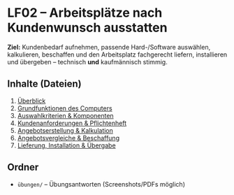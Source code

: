 # LF02 – Arbeitsplätze nach Kundenwunsch ausstatten


**Ziel:** Kundenbedarf aufnehmen, passende Hard-/Software auswählen, kalkulieren, beschaffen und den Arbeitsplatz fachgerecht liefern, installieren und übergeben – technisch **und** kaufmännisch stimmig.


## Inhalte (Dateien)
1. [Überblick](./01-ueberblick.md)
2. [Grundfunktionen des Computers](./02-grundfunktionen-des-computers.md)
3. [Auswahlkriterien & Komponenten](./03-auswahlkriterien-und-komponenten.md)
4. [Kundenanforderungen & Pflichtenheft](./04-kundenanforderungen-und-pflichtenheft.md)
5. [Angebotserstellung & Kalkulation](./05-angebotserstellung-und-kalkulation.md)
6. [Angebotsvergleiche & Beschaffung](./06-angebotsvergleiche-und-beschaffung.md)
7. [Lieferung, Installation & Übergabe](./07-lieferung-installation-uebergabe.md)


## Ordner
- `übungen/` – Übungsantworten (Screenshots/PDFs möglich)
